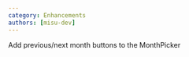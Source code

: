 ```yaml
---
category: Enhancements
authors: [misu-dev]
---
```


Add previous/next month buttons to the MonthPicker

